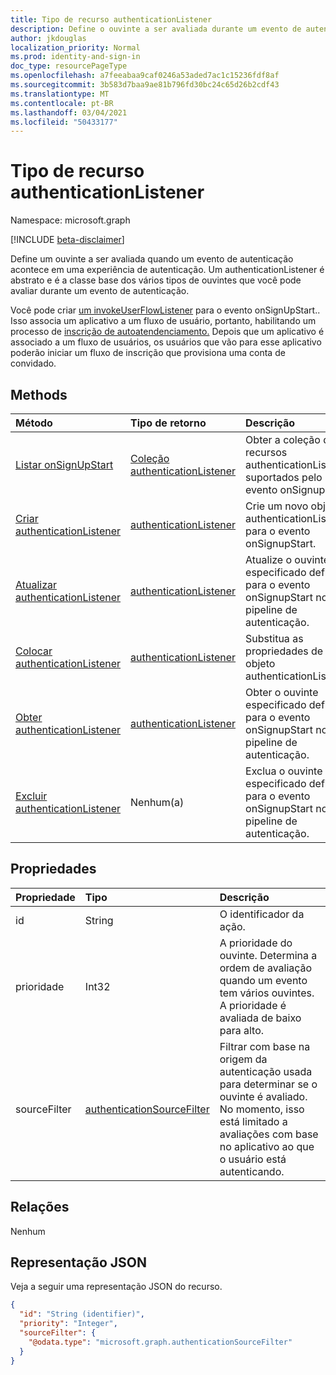 ```yaml
---
title: Tipo de recurso authenticationListener
description: Define o ouvinte a ser avaliada durante um evento de autenticação.
author: jkdouglas
localization_priority: Normal
ms.prod: identity-and-sign-in
doc_type: resourcePageType
ms.openlocfilehash: a7feeabaa9caf0246a53aded7ac1c15236fdf8af
ms.sourcegitcommit: 3b583d7baa9ae81b796fd30bc24c65d26b2cdf43
ms.translationtype: MT
ms.contentlocale: pt-BR
ms.lasthandoff: 03/04/2021
ms.locfileid: "50433177"
---
```

# <a name="authenticationlistener-resource-type"></a>Tipo de recurso authenticationListener

Namespace: microsoft.graph

[!INCLUDE [beta-disclaimer](../../includes/beta-disclaimer.md)]

Define um ouvinte a ser avaliada quando um evento de autenticação acontece em uma experiência de autenticação. Um authenticationListener é abstrato e é a classe base dos vários tipos de ouvintes que você pode avaliar durante um evento de autenticação. 

Você pode criar [um invokeUserFlowListener](../resources/invokeuserflowlistener.md) para o evento onSignUpStart.. Isso associa um aplicativo a um fluxo de usuário, portanto, habilitando um processo de [inscrição de autoatendenciamento.](https://docs.microsoft.com/azure/active-directory/external-identities/self-service-sign-up-overview) Depois que um aplicativo é associado a um fluxo de usuários, os usuários que vão para esse aplicativo poderão iniciar um fluxo de inscrição que provisiona uma conta de convidado.

## <a name="methods"></a>Methods

|Método|Tipo de retorno|Descrição|
|:---|:---|:---|
|[Listar onSignUpStart](../api/authenticationeventspolicy-list-onsignupstart.md)|[Coleção authenticationListener](../resources/authenticationlistener.md)|Obter a coleção de recursos authenticationListener suportados pelo evento onSignupStart.|
|[Criar authenticationListener](../api/authenticationeventspolicy-post-onsignupstart.md)|[authenticationListener](../resources/authenticationlistener.md)|Crie um novo objeto authenticationListener para o evento onSignupStart.|
|[Atualizar authenticationListener](../api/authenticationlistener-update.md)|[authenticationListener](../resources/authenticationlistener.md)|Atualize o ouvinte especificado definido para o evento onSignupStart no pipeline de autenticação.|
|[Colocar authenticationListener](../api/authenticationlistener-put.md)|[authenticationListener](../resources/authenticationlistener.md)|Substitua as propriedades de um objeto authenticationListener.|
|[Obter authenticationListener](../api/authenticationlistener-get.md)|[authenticationListener](../resources/authenticationlistener.md)|Obter o ouvinte especificado definido para o evento onSignupStart no pipeline de autenticação.|
|[Excluir authenticationListener](../api/authenticationlistener-delete.md)|Nenhum(a)|Exclua o ouvinte especificado definido para o evento onSignupStart no pipeline de autenticação.|

## <a name="properties"></a>Propriedades

|Propriedade|Tipo|Descrição|
|:---|:---|:---|
|id|String|O identificador da ação.|
|prioridade|Int32|A prioridade do ouvinte. Determina a ordem de avaliação quando um evento tem vários ouvintes. A prioridade é avaliada de baixo para alto.|
|sourceFilter|[authenticationSourceFilter](../resources/authenticationsourcefilter.md)|Filtrar com base na origem da autenticação usada para determinar se o ouvinte é avaliado. No momento, isso está limitado a avaliações com base no aplicativo ao que o usuário está autenticando.|

## <a name="relationships"></a>Relações

Nenhum

## <a name="json-representation"></a>Representação JSON

Veja a seguir uma representação JSON do recurso.
<!-- {
  "blockType": "resource",
  "keyProperty": "id",
  "@odata.type": "microsoft.graph.authenticationListener",
  "openType": false
}
-->

``` json
{
  "id": "String (identifier)",
  "priority": "Integer",
  "sourceFilter": {
    "@odata.type": "microsoft.graph.authenticationSourceFilter"
  }
}
```
